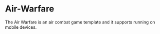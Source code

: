 # Air-Warfare
The Air Warfare is an air combat game template and it supports running on mobile devices.
